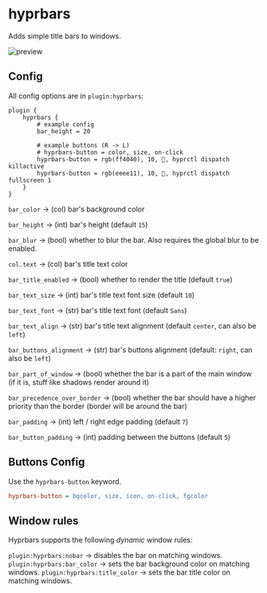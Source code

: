 # hyprbars

Adds simple title bars to windows.

![preview](https://i.ibb.co/hLDRCpT/20231029-22h30m05s.png)

## Config

All config options are in `plugin:hyprbars`:

```
plugin {
    hyprbars {
        # example config
        bar_height = 20

        # example buttons (R -> L)
        # hyprbars-button = color, size, on-click
        hyprbars-button = rgb(ff4040), 10, 󰖭, hyprctl dispatch killactive
        hyprbars-button = rgb(eeee11), 10, , hyprctl dispatch fullscreen 1
    }
}
```

`bar_color` -> (col) bar's background color

`bar_height` -> (int) bar's height (default `15`)

`bar_blur` -> (bool) whether to blur the bar. Also requires the global blur to be enabled.

`col.text` -> (col) bar's title text color

`bar_title_enabled` -> (bool) whether to render the title (default `true`)

`bar_text_size` -> (int) bar's title text font size (default `10`)

`bar_text_font` -> (str) bar's title text font (default `Sans`)

`bar_text_align` -> (str) bar's title text alignment (default `center`, can also be `left`)

`bar_buttons_alignment` -> (str) bar's buttons alignment (default: `right`, can also be `left`)

`bar_part_of_window` -> (bool) whether the bar is a part of the main window (if it is, stuff like shadows render around it)

`bar_precedence_over_border` -> (bool) whether the bar should have a higher priority than the border (border will be around the bar)

`bar_padding` -> (int) left / right edge padding (default `7`)

`bar_button_padding` -> (int) padding between the buttons (default `5`)

## Buttons Config

Use the `hyprbars-button` keyword.

```ini
hyprbars-button = bgcolor, size, icon, on-click, fgcolor
```

## Window rules

Hyprbars supports the following _dynamic_ window rules:

`plugin:hyprbars:nobar` -> disables the bar on matching windows.
`plugin:hyprbars:bar_color` -> sets the bar background color on matching windows.
`plugin:hyprbars:title_color` -> sets the bar title color on matching windows.
